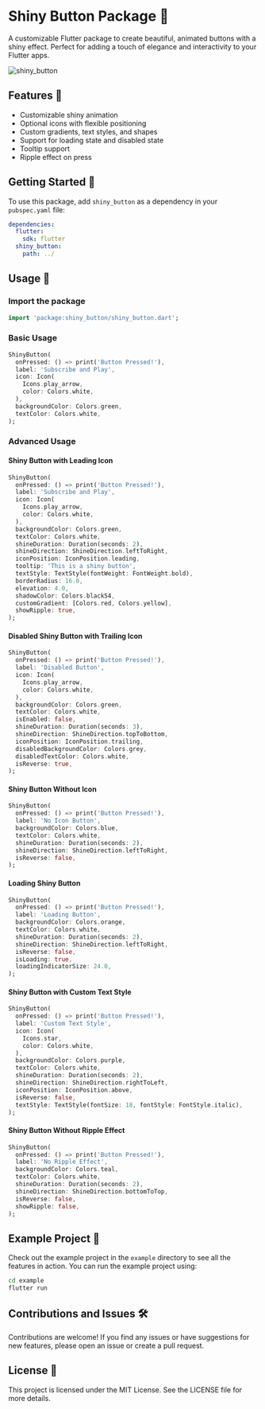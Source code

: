 # Shiny Button Package 🌟

A customizable Flutter package to create beautiful, animated buttons with a shiny effect. Perfect for adding a touch of elegance and interactivity to your Flutter apps.

![shiny_button](https://github.com/user-attachments/assets/3e0db171-985a-4a52-bdd6-7e6bfb225c2a)

## Features 🎨

- Customizable shiny animation
- Optional icons with flexible positioning
- Custom gradients, text styles, and shapes
- Support for loading state and disabled state
- Tooltip support
- Ripple effect on press

## Getting Started 🚀

To use this package, add `shiny_button` as a dependency in your `pubspec.yaml` file:

```yaml
dependencies:
  flutter:
    sdk: flutter
  shiny_button:
    path: ../
```

## Usage 📖

### Import the package

```dart
import 'package:shiny_button/shiny_button.dart';
```

### Basic Usage

```dart
ShinyButton(
  onPressed: () => print('Button Pressed!'),
  label: 'Subscribe and Play',
  icon: Icon(
    Icons.play_arrow,
    color: Colors.white,
  ),
  backgroundColor: Colors.green,
  textColor: Colors.white,
);
```

### Advanced Usage

#### Shiny Button with Leading Icon

```dart
ShinyButton(
  onPressed: () => print('Button Pressed!'),
  label: 'Subscribe and Play',
  icon: Icon(
    Icons.play_arrow,
    color: Colors.white,
  ),
  backgroundColor: Colors.green,
  textColor: Colors.white,
  shineDuration: Duration(seconds: 2),
  shineDirection: ShineDirection.leftToRight,
  iconPosition: IconPosition.leading,
  tooltip: 'This is a shiny button',
  textStyle: TextStyle(fontWeight: FontWeight.bold),
  borderRadius: 16.0,
  elevation: 4.0,
  shadowColor: Colors.black54,
  customGradient: [Colors.red, Colors.yellow],
  showRipple: true,
);
```

#### Disabled Shiny Button with Trailing Icon

```dart
ShinyButton(
  onPressed: () => print('Button Pressed!'),
  label: 'Disabled Button',
  icon: Icon(
    Icons.play_arrow,
    color: Colors.white,
  ),
  backgroundColor: Colors.green,
  textColor: Colors.white,
  isEnabled: false,
  shineDuration: Duration(seconds: 3),
  shineDirection: ShineDirection.topToBottom,
  iconPosition: IconPosition.trailing,
  disabledBackgroundColor: Colors.grey,
  disabledTextColor: Colors.white,
  isReverse: true,
);
```

#### Shiny Button Without Icon

```dart
ShinyButton(
  onPressed: () => print('Button Pressed!'),
  label: 'No Icon Button',
  backgroundColor: Colors.blue,
  textColor: Colors.white,
  shineDuration: Duration(seconds: 2),
  shineDirection: ShineDirection.leftToRight,
  isReverse: false,
);
```

#### Loading Shiny Button

```dart
ShinyButton(
  onPressed: () => print('Button Pressed!'),
  label: 'Loading Button',
  backgroundColor: Colors.orange,
  textColor: Colors.white,
  shineDuration: Duration(seconds: 2),
  shineDirection: ShineDirection.leftToRight,
  isReverse: false,
  isLoading: true,
  loadingIndicatorSize: 24.0,
);
```

#### Shiny Button with Custom Text Style

```dart
ShinyButton(
  onPressed: () => print('Button Pressed!'),
  label: 'Custom Text Style',
  icon: Icon(
    Icons.star,
    color: Colors.white,
  ),
  backgroundColor: Colors.purple,
  textColor: Colors.white,
  shineDuration: Duration(seconds: 2),
  shineDirection: ShineDirection.rightToLeft,
  iconPosition: IconPosition.above,
  isReverse: false,
  textStyle: TextStyle(fontSize: 18, fontStyle: FontStyle.italic),
);
```

#### Shiny Button Without Ripple Effect

```dart
ShinyButton(
  onPressed: () => print('Button Pressed!'),
  label: 'No Ripple Effect',
  backgroundColor: Colors.teal,
  textColor: Colors.white,
  shineDuration: Duration(seconds: 2),
  shineDirection: ShineDirection.bottomToTop,
  isReverse: false,
  showRipple: false,
);
```

## Example Project 📂

Check out the example project in the `example` directory to see all the features in action. You can run the example project using:

```sh
cd example
flutter run
```

## Contributions and Issues 🛠

Contributions are welcome! If you find any issues or have suggestions for new features, please open an issue or create a pull request.

## License 📄

This project is licensed under the MIT License. See the LICENSE file for more details.

```

```
